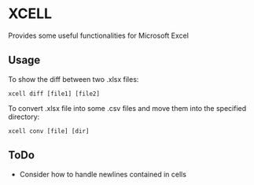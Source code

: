 # XCELL

Provides some useful functionalities for Microsoft Excel

## Usage

To show the diff between two .xlsx files:

```
xcell diff [file1] [file2]
```

To convert .xlsx file into some .csv files and move them into the specified
directory:

```
xcell conv [file] [dir]
```

## ToDo

+ Consider how to handle newlines contained in cells
